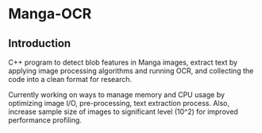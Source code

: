 # Manga-OCR

## Introduction
C++ program to detect blob features in Manga images, extract text by applying image processing algorithms and running OCR, and collecting the code into a clean format for research. 

Currently working on ways to manage memory and CPU usage by optimizing image I/O, pre-processing, text extraction process. Also, increase sample size of images to significant level (10^2) for improved performance profiling. 



